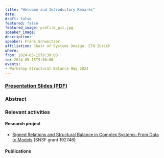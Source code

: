 ```yaml
---
title: "Welcome and Introductory Remarks"
date:
draft: false
featured: false
featured_image: profile_pic.jpg
speaker_image:
description:
speaker: Frank Schweitzer
affiliation: Chair of Systems Design, ETH Zurich
where:
from: 2024-05-15T9:30:00
to: 2024-05-15T9:50:00
events:
- Workshop Structural Balance May 2024 
---
```


### [Presentation Slides (PDF)](XXX.pdf)

### Abstract


### Relevant activities



#### Research project 

-  [Signed Relations and Structural Balance in Complex Systems: From Data to Models](https://www.sg.ethz.ch/projects/signed-relations/) (SNSF grant 192746)


#### Publications
